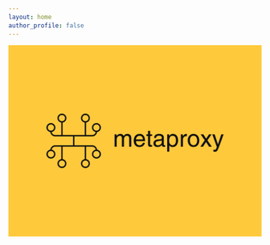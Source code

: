 ```yaml
---
layout: home
author_profile: false
---
```



![metaproxy technologies 日昇製作所](https://raw.githubusercontent.com/metaproxy-technologies/pages/main/docs/logo.png "Probably here is for alt text.")

